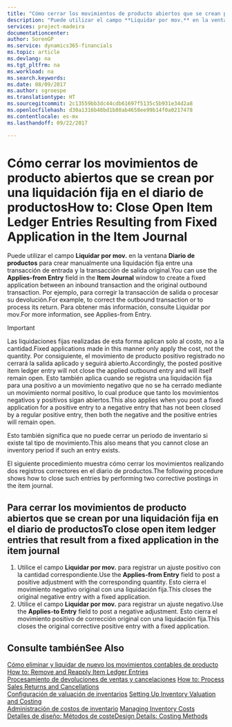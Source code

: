 ```yaml
---
title: "Cómo cerrar los movimientos de producto abiertos que se crean por una liquidación fija en el diario de productos | Documentos de Microsoft"
description: "Puede utilizar el campo **Liquidar por mov.** en la ventana **Diario de productos** para crear manualmente una liquidación fija entre una transacción de entrada y la transacción de salida original. Por ejemplo, para corregir la transacción de salida o procesar su devolución."
services: project-madeira
documentationcenter: 
author: SorenGP
ms.service: dynamics365-financials
ms.topic: article
ms.devlang: na
ms.tgt_pltfrm: na
ms.workload: na
ms.search.keywords: 
ms.date: 08/09/2017
ms.author: sgroespe
ms.translationtype: HT
ms.sourcegitcommit: 2c13559bb3dc44cdb61697f5135c5b931e34d2a8
ms.openlocfilehash: d30a1316b48bd1b80ab4658ee99b14f0a0217478
ms.contentlocale: es-mx
ms.lasthandoff: 09/22/2017

---
```

# <a name="how-to-close-open-item-ledger-entries-resulting-from-fixed-application-in-the-item-journal"></a><span data-ttu-id="f29d0-104">Cómo cerrar los movimientos de producto abiertos que se crean por una liquidación fija en el diario de productos</span><span class="sxs-lookup"><span data-stu-id="f29d0-104">How to: Close Open Item Ledger Entries Resulting from Fixed Application in the Item Journal</span></span>
<span data-ttu-id="f29d0-105">Puede utilizar el campo **Liquidar por mov.** en la ventana **Diario de productos** para crear manualmente una liquidación fija entre una transacción de entrada y la transacción de salida original.</span><span class="sxs-lookup"><span data-stu-id="f29d0-105">You can use the **Applies-from Entry** field in the **Item Journal** window to create a fixed application between an inbound transaction and the original outbound transaction.</span></span> <span data-ttu-id="f29d0-106">Por ejemplo, para corregir la transacción de salida o procesar su devolución.</span><span class="sxs-lookup"><span data-stu-id="f29d0-106">For example, to correct the outbound transaction or to process its return.</span></span> <span data-ttu-id="f29d0-107">Para obtener más información, consulte Liquidar por mov.</span><span class="sxs-lookup"><span data-stu-id="f29d0-107">For more information, see Applies-from Entry.</span></span>  

> [!IMPORTANT]  
>  <span data-ttu-id="f29d0-108">Las liquidaciones fijas realizadas de esta forma aplican solo al costo, no a la cantidad.</span><span class="sxs-lookup"><span data-stu-id="f29d0-108">Fixed applications made in this manner only apply the cost, not the quantity.</span></span> <span data-ttu-id="f29d0-109">Por consiguiente, el movimiento de producto positivo registrado no cerrará la salida aplicado y seguirá abierto.</span><span class="sxs-lookup"><span data-stu-id="f29d0-109">Accordingly, the posted positive item ledger entry will not close the applied outbound entry and will itself remain open.</span></span> <span data-ttu-id="f29d0-110">Esto también aplica cuando se registra una liquidación fija para una positivo a un movimiento negativo que no se ha cerrado mediante un movimiento normal positivo, lo cual produce que tanto los movimientos negativos y positivos sigan abiertos.</span><span class="sxs-lookup"><span data-stu-id="f29d0-110">This also applies when you post a fixed application for a positive entry to a negative entry that has not been closed by a regular positive entry, then both the negative and the positive entries will remain open.</span></span>  
>   
>  <span data-ttu-id="f29d0-111">Esto también significa que no puede cerrar un periodo de inventario si existe tal tipo de movimiento.</span><span class="sxs-lookup"><span data-stu-id="f29d0-111">This also means that you cannot close an inventory period if such an entry exists.</span></span>  

<span data-ttu-id="f29d0-112">El siguiente procedimiento muestra cómo cerrar los movimientos realizando dos registros correctores en el diario de productos.</span><span class="sxs-lookup"><span data-stu-id="f29d0-112">The following procedure shows how to close such entries by performing two corrective postings in the item journal.</span></span>  

## <a name="to-close-open-item-ledger-entries-that-result-from-a-fixed-application-in-the-item-journal"></a><span data-ttu-id="f29d0-113">Para cerrar los movimientos de producto abiertos que se crean por una liquidación fija en el diario de productos</span><span class="sxs-lookup"><span data-stu-id="f29d0-113">To close open item ledger entries that result from a fixed application in the item journal</span></span>  

1.  <span data-ttu-id="f29d0-114">Utilice el campo **Liquidar por mov.** para registrar un ajuste positivo con la cantidad correspondiente.</span><span class="sxs-lookup"><span data-stu-id="f29d0-114">Use the **Applies-from Entry** field to post a positive adjustment with the corresponding quantity.</span></span> <span data-ttu-id="f29d0-115">Esto cierra el movimiento negativo original con una liquidación fija.</span><span class="sxs-lookup"><span data-stu-id="f29d0-115">This closes the original negative entry with a fixed application.</span></span>  
2.  <span data-ttu-id="f29d0-116">Utilice el campo **Liquidar por mov.** para registrar un ajuste negativo.</span><span class="sxs-lookup"><span data-stu-id="f29d0-116">Use the **Applies-to Entry** field to post a negative adjustment.</span></span> <span data-ttu-id="f29d0-117">Esto cierra el movimiento positivo de corrección original con una liquidación fija.</span><span class="sxs-lookup"><span data-stu-id="f29d0-117">This closes the original corrective positive entry with a fixed application.</span></span>  

## <a name="see-also"></a><span data-ttu-id="f29d0-118">Consulte también</span><span class="sxs-lookup"><span data-stu-id="f29d0-118">See Also</span></span>  
[<span data-ttu-id="f29d0-119"> Cómo eliminar y liquidar de nuevo los movimientos contables de producto</span><span class="sxs-lookup"><span data-stu-id="f29d0-119"> How to: Remove and Reapply Item Ledger Entries</span></span>](finance-how-to-remove-and-reapply-item-entries.md)  
 <span data-ttu-id="f29d0-120">[Procesamiento de devoluciones de ventas y cancelaciones](sales-how-process-sales-returns-cancellations.md) </span><span class="sxs-lookup"><span data-stu-id="f29d0-120">[How to: Process Sales Returns and Cancellations](sales-how-process-sales-returns-cancellations.md) </span></span>  
 <span data-ttu-id="f29d0-121">[Configuración de valuación de inventarios](finance-set-up-inventory-valuation-and-costing.md) </span><span class="sxs-lookup"><span data-stu-id="f29d0-121">[Setting Up Inventory Valuation and Costing](finance-set-up-inventory-valuation-and-costing.md) </span></span>  
 <span data-ttu-id="f29d0-122">[Administración de costos de inventario](finance-manage-inventory-costs.md) </span><span class="sxs-lookup"><span data-stu-id="f29d0-122">[Managing Inventory Costs](finance-manage-inventory-costs.md) </span></span>  
 [<span data-ttu-id="f29d0-123">Detalles de diseño: Métodos de coste</span><span class="sxs-lookup"><span data-stu-id="f29d0-123">Design Details: Costing Methods</span></span>](design-details-costing-methods.md)

